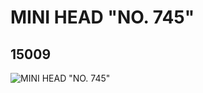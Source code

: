 # MINI HEAD "NO. 745"
## 15009
![MINI HEAD "NO. 745"](https://lc-www-live-s.legocdn.com/media/bricks/5/2/6044996.jpg)